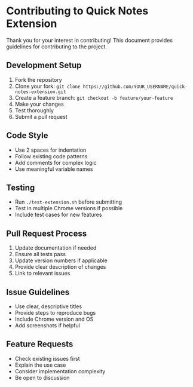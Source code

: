 # Contributing to Quick Notes Extension

Thank you for your interest in contributing! This document provides guidelines for contributing to the project.

## Development Setup

1. Fork the repository
2. Clone your fork: `git clone https://github.com/YOUR_USERNAME/quick-notes-extension.git`
3. Create a feature branch: `git checkout -b feature/your-feature`
4. Make your changes
5. Test thoroughly
6. Submit a pull request

## Code Style

- Use 2 spaces for indentation
- Follow existing code patterns
- Add comments for complex logic
- Use meaningful variable names

## Testing

- Run `./test-extension.sh` before submitting
- Test in multiple Chrome versions if possible
- Include test cases for new features

## Pull Request Process

1. Update documentation if needed
2. Ensure all tests pass
3. Update version numbers if applicable
4. Provide clear description of changes
5. Link to relevant issues

## Issue Guidelines

- Use clear, descriptive titles
- Provide steps to reproduce bugs
- Include Chrome version and OS
- Add screenshots if helpful

## Feature Requests

- Check existing issues first
- Explain the use case
- Consider implementation complexity
- Be open to discussion